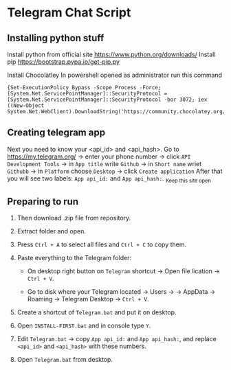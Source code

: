 # Telegram Chat Script

## Installing python stuff
Install python from official site https://www.python.org/downloads/
Install pip https://bootstrap.pypa.io/get-pip.py

Install Chocolatley
In powershell opened as administrator run this command
```
{Set-ExecutionPolicy Bypass -Scope Process -Force; [System.Net.ServicePointManager]::SecurityProtocol = [System.Net.ServicePointManager]::SecurityProtocol -bor 3072; iex ((New-Object System.Net.WebClient).DownloadString('https://community.chocolatey.org/install.ps1'))
```
## Creating telegram app
Next you need to know your <api_id> and <api_hash>. 
Go to https://my.telegram.org/ -> enter your phone number -> click `API Development Tools` -> in `App title` write `Github` -> in `Short name` wriet `Githubb` -> in `Platform` choose `Desktop` -> click `Create application`
After that you will see two labels: `App api_id:` and `App api_hash:`. 
<sub>Keep this site open</sub>

## Preparing to run
1. Then download .zip file from repository.

2. Extract folder and open.

3. Press `Ctrl + A` to select all files and `Ctrl + C` to copy them. 

4. Paste everything to the Telegram folder:
   - On desktop right button on `Telegram` shortcut -> Open file lication -> `Ctrl + V`.
   
   - Go to disk where your Telegram located -> Users -> <your user name> -> AppData -> Roaming -> Telegram Desktop -> `Ctrl + V`.

5. Create a shortcut of `Telegram.bat` and put it on desktop.

6. Open `INSTALL-FIRST.bat` and in console type `Y`.

7. Edit `Telegram.bat` -> copy `App api_id:` and `App api_hash:`, and replace `<api_id>` and `<api_hash>` with these numbers.

8. Open `Telegram.bat` from desktop.
